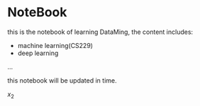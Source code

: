 # NoteBook

this is the notebook of learning DataMing, the content includes:

* machine learning(CS229)
* deep learning

...

this notebook will be updated in time.

$x_2$


